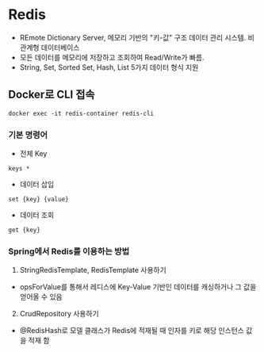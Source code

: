 # Redis
- REmote Dictionary Server, 메모리 기반의 "키-값" 구조 데이터 관리 시스템. 비 관계형 데이터베이스
- 모든 데이터를 메모리에 저장하고 조회하여 Read/Write가 빠름.
- String, Set, Sorted Set, Hash, List 5가지 데이터 형식 지원

## Docker로 CLI 접속
```
docker exec -it redis-container redis-cli
```

### 기본 명령어
- 전체 Key
```
keys *
```

- 데이터 삽입
```
set {key} {value}
```

- 데이터 조회
```
get {key}
```

### Spring에서 Redis를 이용하는 방법
1. StringRedisTemplate, RedisTemplate 사용하기
 - opsForValue를 통해서 레디스에 Key-Value 기반인 데이터를 캐싱하거나 그 값을 얻어올 수 있음
2. CrudRepository 사용하기
 - @RedisHash로 모델 클래스가 Redis에 적재될 때 인자를 키로 해당 인스턴스 값을 적재 함

